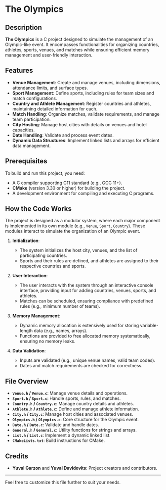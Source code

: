 # The Olympics

## Description
**The Olympics** is a C project designed to simulate the management of an Olympic-like event. It encompasses functionalities for organizing countries, athletes, sports, venues, and matches while ensuring efficient memory management and user-friendly interaction.

## Features
- **Venue Management**: Create and manage venues, including dimensions, attendance limits, and surface types.
- **Sport Management**: Define sports, including rules for team sizes and match configurations.
- **Country and Athlete Management**: Register countries and athletes, maintaining detailed information for each.
- **Match Handling**: Organize matches, validate requirements, and manage team participation.
- **City Hosting**: Manage host cities with details on venues and hotel capacities.
- **Date Handling**: Validate and process event dates.
- **Dynamic Data Structures**: Implement linked lists and arrays for efficient data management.

## Prerequisites
To build and run this project, you need:
- A C compiler supporting C11 standard (e.g., GCC 11+).
- **CMake** (version 3.30 or higher) for building the project.
- A development environment for compiling and executing C programs.

## How the Code Works
The project is designed as a modular system, where each major component is implemented in its own module (e.g., `Venue`, `Sport`, `Country`). These modules interact to simulate the organization of an Olympic event. 

1. **Initialization**:
   - The system initializes the host city, venues, and the list of participating countries.
   - Sports and their rules are defined, and athletes are assigned to their respective countries and sports.

2. **User Interaction**:
   - The user interacts with the system through an interactive console interface, providing input for adding countries, venues, sports, and athletes.
   - Matches can be scheduled, ensuring compliance with predefined rules (e.g., minimum number of teams).

3. **Memory Management**:
   - Dynamic memory allocation is extensively used for storing variable-length data (e.g., names, arrays).
   - Functions are provided to free allocated memory systematically, ensuring no memory leaks.

4. **Data Validation**:
   - Inputs are validated (e.g., unique venue names, valid team codes).
   - Dates and match requirements are checked for correctness.

## File Overview
- **`Venue.h` / `Venue.c`**: Manage venue details and operations.
- **`Sport.h` / `Sport.c`**: Handle sports, rules, and matches.
- **`Country.h` / `Country.c`**: Manage country details and athletes.
- **`Athlete.h` / `Athlete.c`**: Define and manage athlete information.
- **`City.h` / `City.c`**: Manage host cities and associated venues.
- **`Olympics.h` / `Olympics.c`**: Core structure for the Olympic event.
- **`Date.h` / `Date.c`**: Validate and handle dates.
- **`General.h` / `General.c`**: Utility functions for strings and arrays.
- **`List.h` / `List.c`**: Implement a dynamic linked list.
- **`CMakeLists.txt`**: Build instructions for CMake.

## Credits
- **Yuval Garzon** and **Yuval Davidovits**: Project creators and contributors.

---
Feel free to customize this file further to suit your needs.

